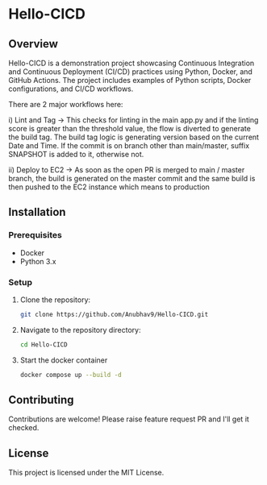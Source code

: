 # Hello-CICD

## Overview

Hello-CICD is a demonstration project showcasing Continuous Integration and Continuous Deployment (CI/CD) practices using Python, Docker, and GitHub Actions. The project includes examples of Python scripts, Docker configurations, and CI/CD workflows.

There are 2 major workflows here:

i) Lint and Tag -> This checks for linting in the main app.py and if the linting score is greater than the threshold value, the flow is diverted to generate the build tag. The build tag logic is generating version based on the current Date and Time. If the commit is on branch other than main/master, suffix SNAPSHOT is added to it, otherwise not.

ii) Deploy to EC2 -> As soon as the open PR is merged to main / master branch, the build is generated on the master commit and the same build is then pushed to the EC2 instance which means to production

## Installation

### Prerequisites

- Docker
- Python 3.x

### Setup

1. Clone the repository:
   ```bash
   git clone https://github.com/Anubhav9/Hello-CICD.git
   ```
2. Navigate to the repository directory:
   ```bash
   cd Hello-CICD
   ```
3. Start the docker container
   ```bash
   docker compose up --build -d
   ```


## Contributing

Contributions are welcome! Please raise feature request PR and I'll get it checked.

## License

This project is licensed under the MIT License.


